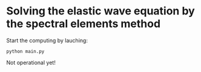 # Solving the elastic wave equation by the spectral elements method

Start the computing by lauching:
```
python main.py
```
Not operational yet!
